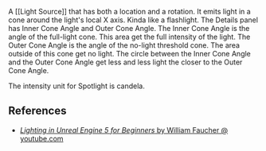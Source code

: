 A [[Light Source]] that has both a location and a rotation.
It emits light in a cone around the light's local X axis.
Kinda like a flashlight.
The Details panel has Inner Cone Angle and Outer Cone Angle.
The Inner Cone Angle is the angle of the full-light cone.
This area get the full intensity of the light.
The Outer Cone Angle is the angle of the no-light threshold cone.
The area outside of this cone get no light.
The circle between the Inner Cone Angle and the Outer Cone Angle get less and less light the closer to the Outer Cone Angle.

The intensity unit for  Spotlight is candela.

## References

- [_Lighting in Unreal Engine 5 for Beginners_ by William Faucher @ youtube.com](https://youtu.be/fSbBsXbjxPo?t=397)


